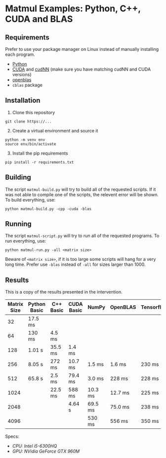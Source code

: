 # Matmul Examples: Python, C++, CUDA and BLAS

## Requirements

Prefer to use your package manager on Linux instead of manually installing each program.
- [Python](https://www.python.org/downloads/)
- [CUDA](https://developer.nvidia.com/cuda-downloads) and [cudNN](https://developer.nvidia.com/rdp/cudnn-download) (make sure you have matching cudNN and CUDA versions)
- [openblas](https://www.openblas.net/)
- `cblas` package

## Installation

1. Clone this repository
```
git clone https://...
```
2. Create a virtual environment and source it
```
python -m venv env
source env/bin/activate
```
3. Install the pip requirements
```
pip install -r requirements.txt
```

## Building
The script `matmul-build.py` will try to build all of the requested scripts. If it was not able to compile one of the scripts, the relevent error will be shown. To build everything, use:
```
python matmul-build.py -cpp -cuda -blas
```

## Running
The script `matmul-script.py` will try to run all of the requested programs. To run everything, use:
```
python matmul-run.py -all <matrix size>
```
Beware of `<matrix size>`, if it is too large some scripts will hang for a very long time. Prefer use `-blas` instead of `-all` for sizes larger than 1000.

## Results

This is a copy of the results presented in the intervention.

Matrix Size | Python Basic | C++ Basic | CUDA Basic | NumPy | OpenBLAS | Tensorflow | CuBLAS
---|---|---|---|---|---|---|---
32 | 17.5 ms | | | | | |
64 | 130 ms | 4.5 ms | | | | |
128 | 1.01 s | 35.5 ms | 1.4 ms | | | |
256 | 8.05 s | 272 ms | 10.7 ms | 1.5 ms | 1.6 ms | 230 ms | 150 µs
512 | 65.8 s | 2.5 ms | 79.4 ms | 3.0 ms | 228 ms | 228 ms | 670 µs
1024 | | 22.5 ms | 588 ms | 10.3 ms | 12.7 ms | 225 ms | 3.36 ms
2048 | | | 4.64 s | 69.5 ms | 75.0 ms | 238 ms | 20.1 ms
4096 | | | | 530 ms | 556 ms | 350 ms | 143 ms

Specs:
- *CPU: Intel i5-6300HQ*
- *GPU: NVidia GeForce GTX 960M*